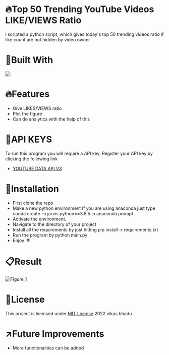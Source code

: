 # :fire:Top 50 Trending YouTube Videos LIKE/VIEWS Ratio
I scripted a python script, which gives today's top 50 trending videos ratio if like count are not hidden by video owner

# :hammer:Built With
<img src="https://img.shields.io/badge/Python-FFD43B?style=for-the-badge&logo=python&logoColor=blue">

# :fire:Features
* Give LIKES/VIEWS ratio
* Plot the figure
* Can do analytics with the help of this

# :pencil:API KEYS
To run this program you will require a API key. Register your API key by clicking the following link
* [YOUTUBE DATA API V3](https://developers.google.com/youtube/v3/getting-started)

# :pushpin:Installation
* First clone the repo
* Make a new python environment If you are using anaconda just type conda create -n jarvis python==3.8.5 in anaconda prompt
* Activate the environment.
* Navigate to the directory of your project
* Install all the requirements by just hitting pip install -r requirements.txt
* Run the program by python main.py
* Enjoy !!!!

# :clipboard:Result
![Figure_1](https://user-images.githubusercontent.com/98146902/177005142-8c198208-4499-4795-a92c-621fbb82fa37.png)

# :name_badge:License 
This project is licensed under [MIT License](https://github.com/beingvikasbhadu/Top-50-Trending-YouTube-Videos-Like-Views-Ratio/blob/4d8523cb21a46b7565b6165ed779a4cf0683b2d4/LICENSE) 2022 vikas bhadu


# :arrow_upper_right:Future Improvements
* More functionalities can be added
